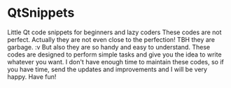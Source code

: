 # QtSnippets
Little Qt code snippets for beginners and lazy coders
These codes are not perfect. Actually they are not even close to the perfection! TBH they are garbage. :v But also they are so handy and easy to understand. These codes are designed to perform simple tasks and give you the idea to write whatever you want.
I don't have enough time to maintain these codes, so if you have time, send the updates and improvements and I will be very happy.
Have fun!
